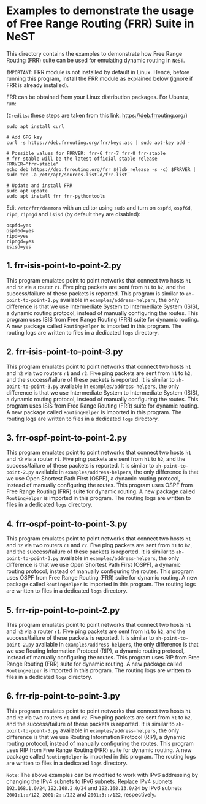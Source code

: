 # Examples to demonstrate the usage of Free Range Routing (FRR) Suite in NeST

This directory contains the examples to demonstrate how Free Range Routing
(FRR) suite can be used for emulating dynamic routing in `NeST`.

`IMPORTANT`: FRR module is not installed by default in Linux. Hence, before
running this program, install the FRR module as explained below (ignore if
FRR is already installed).

FRR can be obtained from your Linux distribution packages. For Ubuntu, run:

(`Credits`: these steps are taken from this link: https://deb.frrouting.org/)

```shell
sudo apt install curl

# Add GPG key
curl -s https://deb.frrouting.org/frr/keys.asc | sudo apt-key add -

# Possible values for FRRVER: frr-6 frr-7 frr-8 frr-stable
# frr-stable will be the latest official stable release
FRRVER="frr-stable"
echo deb https://deb.frrouting.org/frr $(lsb_release -s -c) $FRRVER | sudo tee -a /etc/apt/sources.list.d/frr.list

# Update and install FRR
sudo apt update
sudo apt install frr frr-pythontools
```

Edit `/etc/frr/daemons` with an editor using `sudo` and turn on `ospfd`,
`ospf6d`, `ripd`, `ripngd` and `isisd` (by default they are disabled):

```shell
ospfd=yes
ospf6d=yes
ripd=yes
ripngd=yes
isisd=yes
```

## 1. frr-isis-point-to-point-2.py
This program emulates point to point networks that connect two hosts `h1`
and `h2` via a router `r1`. Five ping packets are sent from `h1` to `h2`, and
the success/failure of these packets is reported. This program is similar to
`ah-point-to-point-2.py` available in `examples/address-helpers`, the only
difference is that we use Intermediate System to Intermediate System (ISIS), a
dynamic routing protocol, instead of manually configuring the routes. This
program uses ISIS from Free Range Routing (FRR) suite for dynamic routing. A
new package called `RoutingHelper` is imported in this program. The routing
logs are written to files in a dedicated `logs` directory.

## 2. frr-isis-point-to-point-3.py
This program emulates point to point networks that connect two hosts `h1` and
`h2` via two routers `r1` and `r2`. Five ping packets are sent from `h1` to
`h2`, and the success/failure of these packets is reported. It is similar to
`ah-point-to-point-3.py` available in `examples/address-helpers`, the only
difference is that we use Intermediate System to Intermediate System (ISIS), a
dynamic routing protocol, instead of manually configuring the routes. This
program uses ISIS from Free Range Routing (FRR) suite for dynamic routing. A
new package called `RoutingHelper` is imported in this program. The routing
logs are written to files in a dedicated `logs` directory.

## 3. frr-ospf-point-to-point-2.py
This program emulates point to point networks that connect two hosts `h1`
and `h2` via a router `r1`. Five ping packets are sent from `h1` to `h2`, and
the success/failure of these packets is reported. It is similar to
`ah-point-to-point-2.py` available in `examples/address-helpers`, the only
difference is that we use Open Shortest Path First (OSPF), a dynamic routing
protocol, instead of manually configuring the routes. This program uses OSPF
from Free Range Routing (FRR) suite for dynamic routing. A new package called
`RoutingHelper` is imported in this program. The routing logs are written to
files in a dedicated `logs` directory.

## 4. frr-ospf-point-to-point-3.py
This program emulates point to point networks that connect two hosts `h1` and
`h2` via two routers `r1` and `r2`. Five ping packets are sent from `h1` to
`h2`, and the success/failure of these packets is reported. It is similar to
`ah-point-to-point-3.py` available in `examples/address-helpers`, the only
difference is that we use Open Shortest Path First (OSPF), a dynamic routing
protocol, instead of manually configuring the routes. This program uses OSPF
from Free Range Routing (FRR) suite for dynamic routing. A new package called
`RoutingHelper` is imported in this program. The routing logs are written to
files in a dedicated `logs` directory.

## 5. frr-rip-point-to-point-2.py
This program emulates point to point networks that connect two hosts `h1`
and `h2` via a router `r1`. Five ping packets are sent from `h1` to `h2`, and
the success/failure of these packets is reported. It is similar to
`ah-point-to-point-2.py` available in `examples/address-helpers`, the only
difference is that we use Routing Information Protocol (RIP), a dynamic routing
protocol, instead of manually configuring the routes. This program uses RIP
from Free Range Routing (FRR) suite for dynamic routing. A new package called
`RoutingHelper` is imported in this program. The routing logs are written to
files in a dedicated `logs` directory.

## 6. frr-rip-point-to-point-3.py
This program emulates point to point networks that connect two hosts `h1` and
`h2` via two routers `r1` and `r2`. Five ping packets are sent from `h1` to
`h2`, and the success/failure of these packets is reported. It is similar to
`ah-point-to-point-3.py` available in `examples/address-helpers`, the only
difference is that we use Routing Information Protocol (RIP), a dynamic routing
protocol, instead of manually configuring the routes. This program uses RIP
from Free Range Routing (FRR) suite for dynamic routing. A new package called
`RoutingHelper` is imported in this program. The routing logs are written to
files in a dedicated `logs` directory.

`Note`: The above examples can be modified to work with IPv6 addressing by
changing the IPv4 subnets to IPv6 subnets. Replace IPv4 subnets
`192.168.1.0/24`, `192.168.2.0/24` and `192.168.13.0/24` by IPv6 subnets
`2001:1::/122`, `2001:2::/122` and `2001:3::/122`, respectively.

